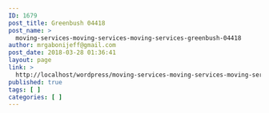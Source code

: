 ```yaml
---
ID: 1679
post_title: Greenbush 04418
post_name: >
  moving-services-moving-services-moving-services-greenbush-04418
author: mrgabonijeff@gmail.com
post_date: 2018-03-28 01:36:41
layout: page
link: >
  http://localhost/wordpress/moving-services-moving-services-moving-services-greenbush-04418/
published: true
tags: [ ]
categories: [ ]
---
```

